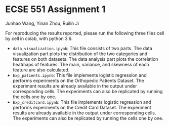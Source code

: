 # ECSE 551 Assignment 1
Junhao Wang, Yinan Zhou, Ruilin Ji

For reproducing the results reported, please run the following three files cell by cell in colab, with python 3.6.

- `data_visualization.ipynb`: This file consists of two parts. The data visualization part plots the distribution of the two categories and features on both datasets. The data analysis part plots the correlation heatmaps of features. The main, variance, and skewness of each feature are also calculated.
- `Exp_patients.ipynb`: This file implements logistic regression and performs experiments on the Orthopedic Patients Dataset. The experiment results are already available in the output under corresponding cells. The experiments can also be replicated by running the cells one by one. 
- `Exp_creditcard.ipynb`: This file implements logistic regression and performs experiments on the Credit Card Dataset. The experiment results are already available in the output under corresponding cells. The experiments can also be replicated by running the cells one by one. 
